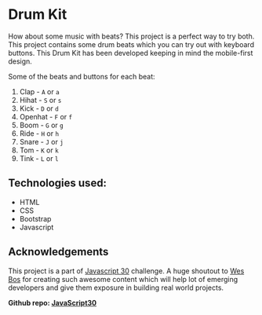 # Drum Kit

How about some music with beats? This project is a perfect way to try both. This project contains some drum beats which you can try out with keyboard buttons. This Drum Kit has been developed keeping in mind the mobile-first design.

Some of the beats and buttons for each beat:
1. Clap - `A` or `a`
2. Hihat - `S` or `s`
3. Kick - `D` or `d`
4. Openhat - `F` or `f`
5. Boom - `G` or `g`
6. Ride - `H` or `h`
7. Snare - `J` or `j`
8. Tom - `K` or `k`
9. Tink - `L` or `l`

## Technologies used:
- HTML
- CSS
- Bootstrap
- Javascript

## Acknowledgements

This project is a part of [Javascript 30](https://javascript30.com/) challenge. A huge shoutout to [Wes Bos](https://github.com/wesbos) for creating such awesome content which will help lot of emerging developers and give them exposure in building real world projects.

**Github repo: [JavaScript30](https://github.com/wesbos/JavaScript30)**
